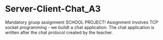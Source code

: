 # Server-Client-Chat_A3
Mandatory gruop assignment
SCHOOL PROJECT!
Assignment involves TCP socket programming - we buildt a chat application.
The chat application is written after the chat protocol created by the teacher. 
